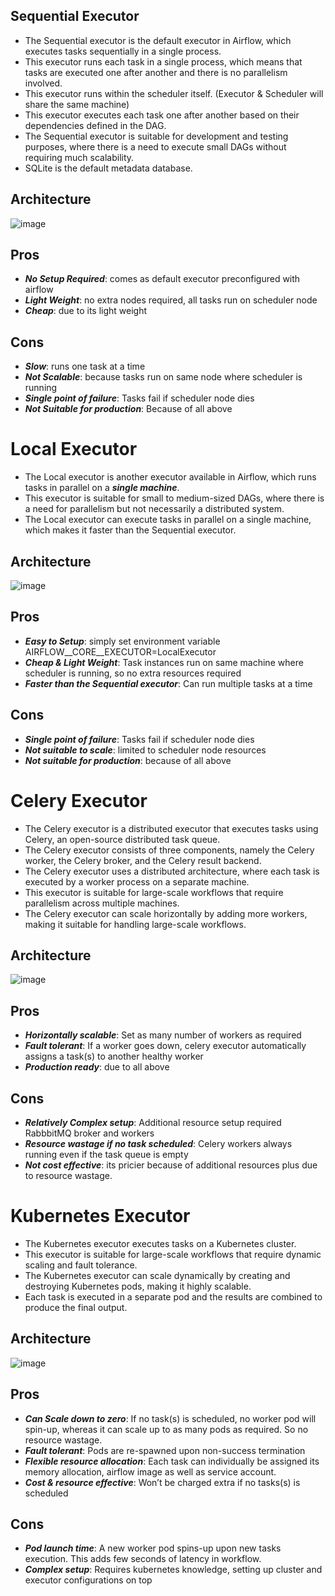## Sequential Executor
- The Sequential executor is the default executor in Airflow, which executes tasks sequentially in a single process. 
- This executor runs each task in a single process, which means that tasks are executed one after another and there is no parallelism involved. 
- This executor runs within the scheduler itself. (Executor & Scheduler will share the same machine)
- This executor executes each task one after another based on their dependencies defined in the DAG.
- The Sequential executor is suitable for development and testing purposes, where there is a need to execute small DAGs without requiring much scalability.
- SQLite is the default metadata database.

## Architecture  
![image](https://user-images.githubusercontent.com/117569148/232091725-a523232c-d7f0-466a-9cc7-0b0bc2537e91.png)

## Pros
- ***No Setup Required***: comes as default executor preconfigured with airflow
- ***Light Weight***: no extra nodes required, all tasks run on scheduler node
- ***Cheap***: due to its light weight

## Cons
- ***Slow***: runs one task at a time
- ***Not Scalable***: because tasks run on same node where scheduler is running
- ***Single point of failure***: Tasks fail if scheduler node dies
- ***Not Suitable for production***: Because of all above

# Local Executor
- The Local executor is another executor available in Airflow, which runs tasks in parallel on a ***single machine***. 
- This executor is suitable for small to medium-sized DAGs, where there is a need for parallelism but not necessarily a distributed system. 
- The Local executor can execute tasks in parallel on a single machine, which makes it faster than the Sequential executor.

## Architecture  
![image](https://user-images.githubusercontent.com/117569148/232096023-85e4ce2c-df8c-44c4-9a2b-4d43c9ef244c.png)

## Pros
- ***Easy to Setup***: simply set environment variable AIRFLOW__CORE__EXECUTOR=LocalExecutor
- ***Cheap & Light Weight***: Task instances run on same machine where scheduler is running, so no extra resources required
- ***Faster than the Sequential executor***: Can run multiple tasks at a time

## Cons
- ***Single point of failure***: Tasks fail if scheduler node dies
- ***Not suitable to scale***: limited to scheduler node resources
- ***Not suitable for production***: because of all above

# Celery Executor
- The Celery executor is a distributed executor that executes tasks using Celery, an open-source distributed task queue. 
- The Celery executor consists of three components, namely the Celery worker, the Celery broker, and the Celery result backend.
- The Celery executor uses a distributed architecture, where each task is executed by a worker process on a separate machine. 
- This executor is suitable for large-scale workflows that require parallelism across multiple machines. 
- The Celery executor can scale horizontally by adding more workers, making it suitable for handling large-scale workflows.

## Architecture  
![image](https://user-images.githubusercontent.com/117569148/232096822-342637e6-9b23-4a83-ab2e-6e17560ce4c4.png)

## Pros
- ***Horizontally scalable***: Set as many number of workers as required
- ***Fault tolerant***: If a worker goes down, celery executor automatically assigns a task(s) to another healthy worker
- ***Production ready***: due to all above

## Cons
- ***Relatively Complex setup***: Additional resource setup required RabbbitMQ broker and workers
- ***Resource wastage if no task scheduled***: Celery workers always running even if the task queue is empty
- ***Not cost effective***: its pricier because of additional resources plus due to resource wastage.

# Kubernetes Executor
- The Kubernetes executor executes tasks on a Kubernetes cluster. 
- This executor is suitable for large-scale workflows that require dynamic scaling and fault tolerance. 
- The Kubernetes executor can scale dynamically by creating and destroying Kubernetes pods, making it highly scalable.
- Each task is executed in a separate pod and the results are combined to produce the final output.

## Architecture  
![image](https://user-images.githubusercontent.com/117569148/232103979-c8fca3fb-00e5-495a-a853-e41d2813f83f.png)

## Pros
- ***Can Scale down to zero***:  If no task(s) is scheduled, no worker pod will spin-up, whereas it can scale up to as many pods as required. So no resource wastage.
- ***Fault tolerant***: Pods are re-spawned upon non-success termination
- ***Flexible resource allocation***: Each task can individually be assigned its memory allocation, airflow image as well as service account.
- ***Cost & resource effective***: Won’t be charged extra if no tasks(s) is scheduled

## Cons
- ***Pod launch time***: A new worker pod spins-up upon new tasks execution. This adds few seconds of latency in workflow.
- ***Complex setup***: Requires kubernetes knowledge, setting up cluster and executor configurations on top
